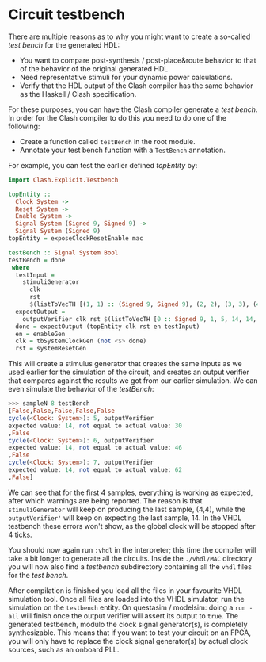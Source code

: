 # Circuit testbench

There are multiple reasons as to why you might want to create a so-called *test bench* for the generated HDL:

- You want to compare post-synthesis / post-place&route behavior to that of the behavior of the original generated HDL.
- Need representative stimuli for your dynamic power calculations.
- Verify that the HDL output of the Clash compiler has the same behavior as the Haskell / Clash specification.

For these purposes, you can have the Clash compiler generate a *test bench*.
In order for the Clash compiler to do this you need to do one of the following:

- Create a function called `testBench` in the root module.
- Annotate your test bench function with a `TestBench` annotation.

For example, you can test the earlier defined *topEntity* by:

``` haskell
import Clash.Explicit.Testbench

topEntity ::
  Clock System ->
  Reset System ->
  Enable System ->
  Signal System (Signed 9, Signed 9) ->
  Signal System (Signed 9)
topEntity = exposeClockResetEnable mac

testBench :: Signal System Bool
testBench = done
 where
  testInput =
    stimuliGenerator
      clk
      rst
      $(listToVecTH [(1, 1) :: (Signed 9, Signed 9), (2, 2), (3, 3), (4, 4)])
  expectOutput =
    outputVerifier clk rst $(listToVecTH [0 :: Signed 9, 1, 5, 14, 14, 14, 14])
  done = expectOutput (topEntity clk rst en testInput)
  en = enableGen
  clk = tbSystemClockGen (not <$> done)
  rst = systemResetGen
```

This will create a stimulus generator that creates the same inputs as we used earlier for the simulation of the circuit, and creates an output verifier that compares against the results we got from our earlier simulation.
We can even simulate the behavior of the *testBench*:

``` haskell
>>> sampleN 8 testBench
[False,False,False,False,False
cycle(<Clock: System>): 5, outputVerifier
expected value: 14, not equal to actual value: 30
,False
cycle(<Clock: System>): 6, outputVerifier
expected value: 14, not equal to actual value: 46
,False
cycle(<Clock: System>): 7, outputVerifier
expected value: 14, not equal to actual value: 62
,False]
```

We can see that for the first 4 samples, everything is working as expected, after which warnings are being reported.
The reason is that `stimuliGenerator` will keep on producing the last sample, (4,4), while the `outputVerifier'` will keep on expecting the last sample, 14.
In the VHDL testbench these errors won't show, as the global clock will be stopped after 4 ticks.

You should now again run `:vhdl` in the interpreter; this time the compiler will take a bit longer to generate all the circuits.
Inside the `./vhdl/MAC` directory you will now also find a *testbench* subdirectory containing all the `vhdl` files for the *test bench*.

After compilation is finished you load all the files in your favourite VHDL simulation tool.
Once all files are loaded into the VHDL simulator, run the simulation on the `testbench` entity.
On questasim / modelsim: doing a `run -all` will finish once the output verifier will assert its output to `true`.
The generated testbench, modulo the clock signal generator(s), is completely synthesizable.
This means that if you want to test your circuit on an FPGA, you will only have to replace the clock signal generator(s) by actual clock sources, such as an onboard PLL.
